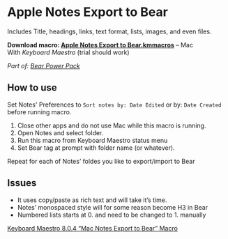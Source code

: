 # Apple Notes Export to Bear
Includes Title, headings, links, text format, lists, images, and even files.

**Download macro: [Apple Notes Export to Bear.kmmacros](https://forum.keyboardmaestro.com/uploads/default/original/3X/8/8/88670fbb428f3eee0be4c043789e6c394f9344cd.kmmacros)** – Mac   
With *Keyboard Maestro* (trial should work) 

*Part of: [Bear Power Pack](https://github.com/rovest/Bear-Power-Pack/blob/master/README.md)*

## How to use
Set Notes' Preferences to `Sort notes by: Date Edited` or by: `Date Created` before running macro.

1. Close other apps and do not use Mac while this macro is running.
2. Open Notes and select folder.
3. Run this macro from Keyboard Maestro status menu
4. Set Bear tag at prompt with folder name (or whatever).

Repeat for each of Notes’ foldes you like to export/import to Bear

## Issues
* It uses copy/paste as rich text and will take it’s time.
* Notes’ monospaced style will for some reason become H3 in Bear
* Numbered lists starts at 0. and need to be changed to 1. manually

[Keyboard Maestro 8.0.4 “Mac Notes Export to Bear” Macro](https://forum.keyboardmaestro.com/t/keyboard-maestro-8-0-4-mac-notes-export-to-bear-macro/9412)
